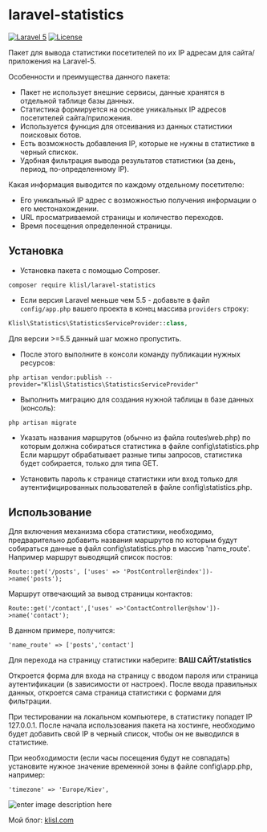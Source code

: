 laravel-statistics
=================
[![Laravel 5](https://img.shields.io/badge/Laravel-5-orange.svg?style=flat-square)](http://laravel.com)
[![License](http://img.shields.io/badge/license-MIT-brightgreen.svg?style=flat-square)](https://tldrlegal.com/license/mit-license)

Пакет для вывода статистики посетителей по их IP адресам для сайта/приложения на Laravel-5.

Особенности и преимущества данного пакета:

*	Пакет не использует внешние сервисы, данные хранятся в отдельной таблице базы данных.
*	Статистика формируется на основе уникальных IP адресов посетителей сайта/приложения.
*	Используется функция для отсеивания из данных статистики поисковых ботов.
*	Есть возможность добавления IP, которые не нужны в статистике в черный спискок.
*	Удобная фильтрация вывода результатов статистики (за день, период, по-определенному IP).


Какая информация выводится по каждому отдельному посетителю:
*	Его уникальный IP адрес с возможностью получения информации о его местонахождении.
*	URL просматриваемой страницы и количество переходов.
*	Время посещения определенной страницы.


  
Установка
------------------
* Установка пакета с помощью Composer.

```
composer require klisl/laravel-statistics
```

* Если версия Laravel меньше чем 5.5 - добавьте в файл `config/app.php` вашего проекта в конец массива `providers` строку:

```php
Klisl\Statistics\StatisticsServiceProvider::class,
```
Для версии >=5.5 данный шаг можно пропустить.


* После этого выполните в консоли команду публикации нужных ресурсов:
```
php artisan vendor:publish --provider="Klisl\Statistics\StatisticsServiceProvider"
```

* Выполнить миграцию для создания нужной таблицы в базе данных (консоль):
```
php artisan migrate
```

* Указать названия маршрутов (обычно из файла routes\web.php) по которым должна собираться статистика в файле config\statistics.php
Если маршрут обрабатывает разные типы запросов, статистика будет собирается, только для типа GET.


* Установить пароль к странице статистики или вход только для аутентифицированных пользователей в файле config\statistics.php.



Использование
-------------

Для включения механизма сбора статистики, необходимо, предварительно добавить названия маршрутов по которым будут собираться данные 
в файл config\statistics.php в массив 'name_route'. Например маршрут выводящий список постов:
```
Route::get('/posts', ['uses' => 'PostController@index'])->name('posts');
```
Маршрут отвечающий за вывод страницы контактов:
```
Route::get('/contact',['uses' =>'ContactController@show'])->name('contact');
```

В данном примере, получится:
```
'name_route' => ['posts','contact']
```

Для перехода на страницу статистики наберите:
**ВАШ САЙТ/statistics**

Откроется форма для входа на страницу с вводом пароля или страница аутентификации (в зависимости от настроек).
После ввода правильных данных, откроется сама страница статистики с формами для фильтрации.

При тестировании на локальном компьютере, в статистику попадет IP 127.0.0.1. 
После начала использования пакета на хостинге, необходимо будет добавить свой IP в черный список, чтобы он не выводился в статистике.

При необходимости (если часы посещения будут не совпадать) установите нужное значение временной зоны в файле
config\app.php, например:
```
'timezone' => 'Europe/Kiev',
```


![enter image description here](http://klisl.com/frontend/web/images/external/lar_stat3.jpg)


Мой блог: [klisl.com](http://klisl.com)  